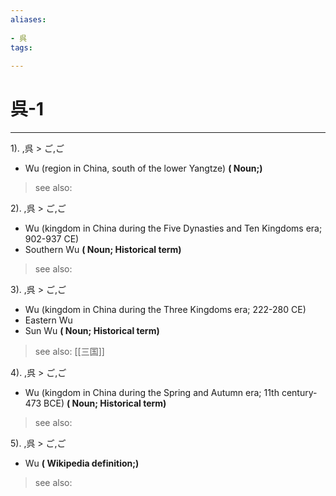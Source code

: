 ```yaml
---
aliases:
    
- 呉
tags:
    
---
```


# 呉-1
---
1).
,呉 > ご,ご

- Wu (region in China, south of the lower Yangtze)
**( Noun;)**
> see also: 
            
2).
,呉 > ご,ご

- Wu (kingdom in China during the Five Dynasties and Ten Kingdoms era; 902-937 CE)
- Southern Wu
**( Noun; Historical term)**
> see also: 
            
3).
,呉 > ご,ご

- Wu (kingdom in China during the Three Kingdoms era; 222-280 CE)
- Eastern Wu
- Sun Wu
**( Noun; Historical term)**
> see also:  [[三国]]
            
4).
,呉 > ご,ご

- Wu (kingdom in China during the Spring and Autumn era; 11th century-473 BCE)
**( Noun; Historical term)**
> see also: 
            
5).
,呉 > ご,ご

- Wu
**( Wikipedia definition;)**
> see also: 
            